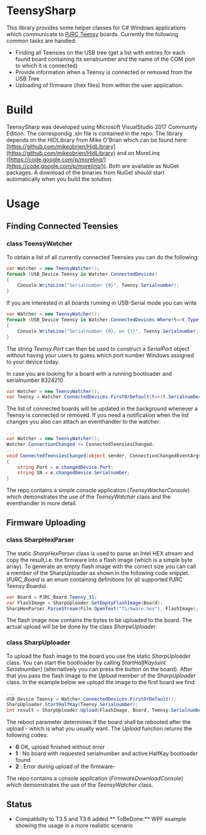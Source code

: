 # TeensySharp
This library provides some helper classes for C# Windows applications which communicate to [PJRC Teensy](http://www.pjrc.com/teensy/index.html) boards. Currently the following common tasks are handled: 
- Finding all Teensies on the USB tree (get a list with entries for each found board containing its serialnumber and the name of the COM port to which it is connected)
- Provide information when a Teensy is connected or removed from the USB Tree
- Uploading of firmware (ihex files) from within the user application.

# Build
TeensySharp was developed using Microsoft VisualStudio 2017 Community Edition. The correspondig .sln file is contained in the repo. The library depends on the HIDLibrary from Mike O'Brian which can be found here: [https://github.com/mikeobrien/HidLibrary](https://github.com/mikeobrien/HidLibrary) and on MoreLinq ([https://code.google.com/p/morelinq/](https://code.google.com/p/morelinq/)). Both are available as NuGet packages. A download of the binaries from NuGet should start automatically when you build the solution. 

# Usage
## Finding Connected Teensies
### class TeensyWatcher
To obtain a list of all currently connected Teensies you can do the following:
```c#
var Watcher = new TeensyWatcher(); 
foreach (USB_Device Teensy in Watcher.ConnectedDevices)
{
    Console.WriteLine("Serialnumber {0}", Teensy.Serialnumber);
}
```
If you are interested in all boards running in USB-Serial mode you can write
```c#
var Watcher = new TeensyWatcher(); 
foreach (USB_Device Teensy in Watcher.ConnectedDevices.Where(t=>t.Type == USB_Device.type.UsbSerial))
{
    Console.WriteLine("Serialnumber {0}, on {1}", Teensy.Serialnumber, Teensy.Port);
}
```
The string *Teensy.Port* can then be used to construct a *SerialPort* object without having your users to guess which port number Windows assigned to your device today. 

In case you are looking for a board with a running bootloader and serialnumber 8324210
```c#
var Watcher = new TeensyWatcher(); 
var Teensy = Watcher.ConnectedDevices.FirstOrDefault(t=>(t.Serialnumber==8324210 && t.Type==USB_Device.type.HalfKay ));
```
The list of connected boards will be updated in the background whenever a Teensy is connected or removed. If you need a notification when the list changes you also can attach an eventhandler to the watcher:
```c#
...
var Watcher = new TeensyWatcher(); 
Watcher.ConnectionChanged += ConnectedTeensiesChanged;
...
void ConnectedTeensiesChanged(object sender, ConnectionChangedEventArgs e)
{
    string Port = e.changedDevice.Port;
    string SN = e.changedDevice.Serialnumber;
}
```
The repo contains a simple console application (*TeensyWacherConsole*) which demonstrates the use of the *TeensyWatcher* class and the eventhandler in more detail. 

## Firmware Uploading
### class SharpHexParser
The static *SharpHexParser* class is used to parse an Intel HEX stream and copy the result,i.e. the firmware into a flash image (which is a simple byte array). To generate an empty flash image with the correct size you can call a member of the SharpUploader as shown in the following code snippet. (*PJRC_Board* is an enum containing definitions for all supported PJRC Teensy Boards)

```c#
var Board = PJRC_Board.Teensy_31; 
var FlashImage = SharpUploader.GetEmptyFlashImage(Board);
SharpHexParser.ParseStream(File.OpenText("firmware.hex"), FlashImage);
```
The flash image now contains the bytes to be uploaded to the board. The actual upload will be be done by the class *SharpeUploader*.

### class SharpUploader
To upload the flash image to the board you use the static *SharpUploader* class. You can start the bootloader  by calling *StartHalfKay(uint Serialnumber)* (alternatively you can press the button on the board). After that you pass the flash image to the *Upload* member of the *SharpUploader* class. In the example below we upload the image to the first board we find. 
```c#
...
USB_Device Teensy = Watcher.ConnectedDevices.FirstOrDefault();
SharpUploader.StartHalfKay(Teensy.Serialnumber);
int result = SharpUploader.Upload(FlashImage, Board, Teensy.Serialnumber, reboot: true);
```
The reboot parameter determines if the board shall be rebooted after the upload - which is what you usually want. The *Upload* function returns the following codes: 
- **0** OK, upload finished without error
- **1** : No board with requested serialnumber and active HalfKay bootloader found 
- **2** : Error during upload of the firmware- 

The repo contains a  console application (*FirmwareDownloadConsole*) which demomstrates the use of the *TeensyWatcher* class.

## Status
- Compatibilty to T3.5 and T3.6 added
** ToBeDone:** WPF example showing the usage in a more realistic scenario

